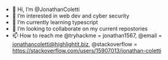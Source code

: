 - 👋 Hi, I’m @JonathanColetti
- 👀 I’m interested in web dev and cyber security
- 🌱 I’m currently learning typescript
- 💞️ I’m looking to collaborate on my current repostories
- 📫 How to reach me @tryhackme = jonathan1567, @email = jonathancoletti@highlightit.biz, @stackoverflow = https://stackoverflow.com/users/15907013/jonathan-coletti


